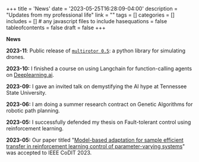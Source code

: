 +++
title = 'News'
date = '2023-05-25T16:28:09-04:00'
description = "Updates from my professional life"
link = ""
tags = []
categories = []
includes = []       # any javascript files to include
hasequations = false
tableofcontents = false
draft = false
+++

**News**

**2023-11**: Public release of [`multirotor 0.5`](https://multirotor.readthedocs.io): a python library for simulating drones.  

**2023-10:** I finished a course on using Langchain for function-calling agents on [Deeplearning.ai](deeplearning.ai).

**2023-09:** I gave an invited talk on demystifying the AI hype at Tennessee State University.

**2023-06:** I am doing a summer research contract on Genetic Algorithms for robotic path planning.

**2023-05:** I successfully defended my thesis on Fault-tolerant control using reinforcement learning.

**2023-05:** Our paper titled "[Model-based adaptation for sample efficient transfer in reinforcement learning control of parameter-varying systems](https://arxiv.org/abs/2305.12158)" was accepted to IEEE CoDIT 2023.
